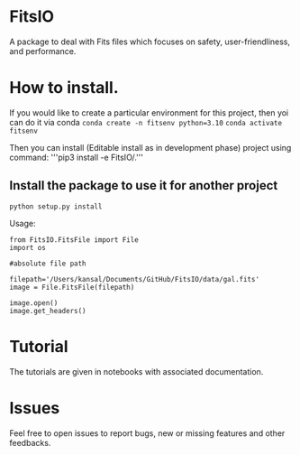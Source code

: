 # FitsIO
A package to deal with Fits files which focuses on safety, user-friendliness, and performance.

# How to install.
If you would like to create a particular environment for this project, then yoi can do it via conda
```conda create -n fitsenv python=3.10```
```conda activate fitsenv```

Then you can install (Editable install as in development phase) project using command:
'''pip3 install -e FitsIO/.'''

## Install the package to use it for another project
```python setup.py install```

Usage:
```
from FitsIO.FitsFile import File
import os

#absolute file path

filepath='/Users/kansal/Documents/GitHub/FitsIO/data/gal.fits'
image = File.FitsFile(filepath)

image.open()
image.get_headers()
```

# Tutorial
The tutorials are given in notebooks with associated documentation.


# Issues
Feel free to open issues to report bugs, new or missing features and other feedbacks.
